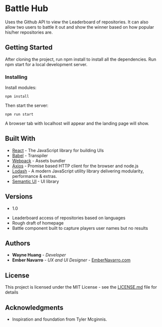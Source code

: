 # Battle Hub

Uses the Github API to view the Leaderboard of repositories.
It can also allow two users to battle it out and show the winner based on how popular his/her repositories are.

## Getting Started

After cloning the project, run npm install to install all the dependencies.
Run npm start for a local development server.

### Installing

Install modules:

```
npm install
```

Then start the server:

```
npm run start
```

A browser tab with localhost will appear and the landing page will show.

## Built With

* [React](https://reactjs.org/) - The JavaScript library for building UIs
* [Babel](https://babeljs.io/) - Transpiler
* [Webpack](https://webpack.js.org/) - Assets bundler
* [Axios](https://github.com/axios/axios) - Promise based HTTP client for the browser and node.js
* [Lodash](https://lodash.com/) - A modern JavaScript utility library delivering modularity, performance & extras.
* [Semantic UI](https://react.semantic-ui.com) - UI library

## Versions
* 1.0 
- Leaderboard access of repositories based on languages
- Rough draft of homepage
- Battle component built to capture players user names but no results

## Authors

* **Wayne Huang** - *Developer*
* **Ember Navarro** - *UX and UI Designer* - [EmberNavarro.com](https://embernavarro.com/)

## License

This project is licensed under the MIT License - see the [LICENSE.md](LICENSE.md) file for details

## Acknowledgments
* Inspiration and foundation from Tyler Mcginnis.
